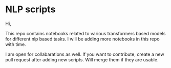 # NLP scripts

Hi,

This repo contains notebooks related to various transformers based models for different nlp based tasks. I will be adding more notebooks in this repo with time.

I am open for collabarations as well. If you want to contribute, create a new pull request after adding new scripts. Will merge them if they are usable.
